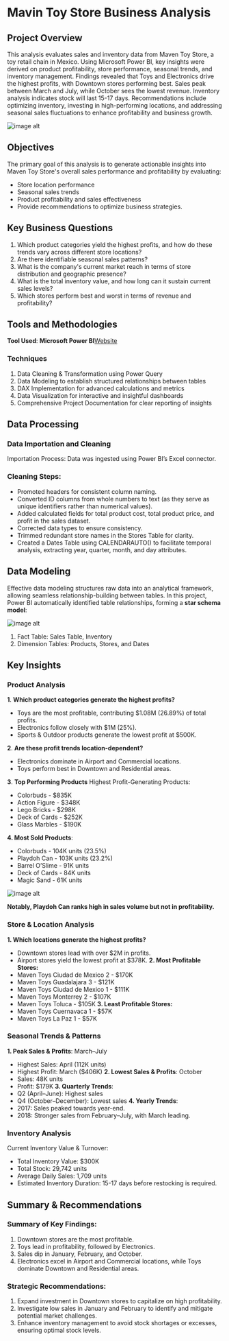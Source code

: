 # Mavin Toy Store Business Analysis

## Project Overview
This analysis evaluates sales and inventory data from Maven Toy Store, a toy retail chain in Mexico. Using Microsoft Power BI, key insights were derived on product profitability, store performance, seasonal trends, and inventory management. Findings revealed that Toys and Electronics drive the highest profits, with Downtown stores performing best. Sales peak between March and July, while October sees the lowest revenue. Inventory analysis indicates stock will last 15-17 days. Recommendations include optimizing inventory, investing in high-performing locations, and addressing seasonal sales fluctuations to enhance profitability and business growth. 

![image alt](https://github.com/jhackie12/Power-BI-Project/blob/7965286fbdaf3b38e871e9adeeba4df56c1d2ddd/Dashboard%20image.PNG)


## Objectives
The primary goal of this analysis is to generate actionable insights into Maven Toy Store's overall sales performance and profitability by evaluating: 
- Store location performance 
- Seasonal sales trends 
- Product profitability and sales effectiveness 
- Provide recommendations to optimize business strategies.


## Key Business Questions 
1. Which product categories yield the highest profits, and how do these trends vary across different store locations?
2. Are there identifiable seasonal sales patterns?
3. What is the company's current market reach in terms of store distribution and geographic presence?
4. What is the total inventory value, and how long can it sustain current sales levels?
5. Which stores perform best and worst in terms of revenue and profitability?


## Tools and Methodologies 
**Tool Used**: **Microsoft Power BI**[Website](https://www.microsoft.com/en-us/power-platform/products/power-bi)

### Techniques
1. Data Cleaning & Transformation using Power Query
2. Data Modeling to establish structured relationships between tables
3. DAX Implementation for advanced calculations and metrics
4. Data Visualization for interactive and insightful dashboards
5. Comprehensive Project Documentation for clear reporting of insights


## Data Processing 

### Data Importation and Cleaning 
Importation Process: Data was ingested using Power BI’s Excel connector. 

### Cleaning Steps: 
- Promoted headers for consistent column naming. 
- Converted ID columns from whole numbers to text (as they serve as unique identifiers rather than numerical values). 
- Added calculated fields for total product cost, total product price, and profit in the sales dataset. 
- Corrected data types to ensure consistency. 
- Trimmed redundant store names in the Stores Table for clarity. 
- Created a Dates Table using CALENDARAUTO() to facilitate temporal analysis, extracting year, quarter, month, and day attributes.


## Data Modeling 
Effective data modeling structures raw data into an analytical framework, allowing seamless relationship-building between tables. In this project, Power BI automatically identified table relationships, forming a **star schema model**:

![image alt](https://github.com/jhackie12/Power-BI-Project/blob/b34bf99b82d2b44957224364d53ea29c58c05031/star%20schema.PNG)

1. Fact Table: Sales Table, Inventory
2. Dimension Tables: Products, Stores, and Dates

## Key Insights

### Product Analysis 
**1**. **Which product categories generate the highest profits?**
- Toys are the most profitable, contributing $1.08M (26.89%) of total profits. 
- Electronics follow closely with $1M (25%). 
- Sports & Outdoor products generate the lowest profit at $500K.

**2**. **Are these profit trends location-dependent?**
- Electronics dominate in Airport and Commercial locations. 
- Toys perform best in Downtown and Residential areas.

 **3**. **Top Performing Products**
Highest Profit-Generating Products:
- Colorbuds - $835K 
- Action Figure - $348K 
- Lego Bricks - $298K 
- Deck of Cards - $252K 
- Glass Marbles - $190K

**4. Most Sold Products**:
  - Colorbuds - 104K units (23.5%)
  - Playdoh Can - 103K units (23.2%)
  - Barrel O’Slime - 91K units
  - Deck of Cards - 84K units
  - Magic Sand - 61K units

  ![image alt](https://github.com/jhackie12/Power-BI-Project/blob/bdc3657abb9b87f0eac1d523bd89cc497991d8bb/sales%20report.PNG)

**Notably, Playdoh Can ranks high in sales volume but not in profitability.**

### Store & Location Analysis 
**1. Which locations generate the highest profits?**
   - Downtown stores lead with over $2M in profits.
   - Airport stores yield the lowest profit at $378K.
**2. Most Profitable Stores:**
  - Maven Toys Ciudad de Mexico 2 - $170K
  - Maven Toys Guadalajara 3 - $121K
  - Maven Toys Ciudad de Mexico 1 - $111K
  - Maven Toys Monterrey 2 - $107K
  - Maven Toys Toluca - $105K
**3. Least Profitable Stores:**
  - Maven Toys Cuernavaca 1 - $57K
  - Maven Toys La Paz 1 - $57K


### Seasonal Trends & Patterns 
**1. Peak Sales & Profits**: March–July
   - Highest Sales: April (112K units)
   - Highest Profit: March ($406K)
**2. Lowest Sales & Profits**: October
   - Sales: 48K units
   - Profit: $179K 
**3. Quarterly Trends**:
   - Q2 (April–June): Highest sales
   - Q4 (October–December): Lowest sales
**4. Yearly Trends**:
   - 2017: Sales peaked towards year-end.
   - 2018: Stronger sales from February–July, with March leading.

### Inventory Analysis 
Current Inventory Value & Turnover:
- Total Inventory Value: $300K
- Total Stock: 29,742 units
- Average Daily Sales: 1,709 units
- Estimated Inventory Duration: 15-17 days before restocking is required.

 ## Summary & Recommendations 
### Summary of Key Findings: 
1. Downtown stores are the most profitable. 
2. Toys lead in profitability, followed by Electronics. 
3. Sales dip in January, February, and October. 
4. Electronics excel in Airport and Commercial locations, while Toys dominate Downtown and Residential areas.

### Strategic Recommendations: 
1. Expand investment in Downtown stores to capitalize on high profitability. 
2. Investigate low sales in January and February to identify and mitigate potential market challenges. 
3. Enhance inventory management to avoid stock shortages or excesses, ensuring optimal stock levels.
